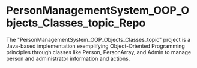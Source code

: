 # PersonManagementSystem_OOP_Objects_Classes_topic_Repo
The "PersonManagementSystem_OOP_Objects_Classes_topic" project is a Java-based implementation exemplifying Object-Oriented Programming principles through classes like Person, PersonArray, and Admin to manage person and administrator information and actions.
